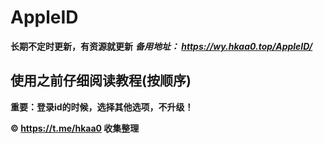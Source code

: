 # AppleID
**长期不定时更新，有资源就更新**
***备用地址：
https://wy.hkaa0.top/AppleID/***

## 使用之前仔细阅读教程(按顺序)
**重要：登录id的时候，选择其他选项，不升级！**

**©️ https://t.me/hkaa0 收集整理**
